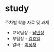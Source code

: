 # study
주차별 학습 자료 및 과제

* 교육팀장 - [남민정](https://github.com/RunaNam)
* 부팀장 - [김효일](https://github.com/kimhyoil)
* 알바 - [이정재](https://github.com/JungJaeLee-JJ)
